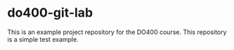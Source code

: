 # do400-git-lab

This is an example project repository for the DO400 course.
This repository is a simple test example.